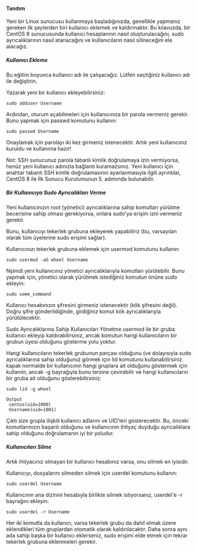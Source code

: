 #### Tanıtım
Yeni bir Linux sunucusu kullanmaya başladığınızda, genellikle yapmanız gereken ilk şeylerden biri kullanıcı eklemek ve kaldırmaktır. Bu kılavuzda, bir CentOS 8 sunucusunda kullanıcı hesaplarının nasıl oluşturulacağını, sudo ayrıcalıklarının nasıl atanacağını ve kullanıcıların nasıl silineceğini ele alacağız.


##### Kullanıcı Ekleme
Bu eğitim boyunca kullanıcı adı ile çalışacağız. Lütfen seçtiğiniz kullanıcı adı ile değiştirin.

Yazarak yeni bir kullanıcı ekleyebilirsiniz:
```
sudo adduser Username
```
Ardından, oturum açabilmeleri için kullanıcınıza bir parola vermeniz gerekir. Bunu yapmak için passwd komutunu kullanın:
```
sudo passwd Username
```
Onaylamak için parolayı iki kez girmeniz istenecektir. Artık yeni kullanıcınız kuruldu ve kullanıma hazır!

Not: SSH sunucunuz parola tabanlı kimlik doğrulamaya izin vermiyorsa, henüz yeni kullanıcı adınızla bağlantı kuramazsınız. Yeni kullanıcı için anahtar tabanlı SSH kimlik doğrulamasının ayarlanmasıyla ilgili ayrıntılar, CentOS 8 ile İlk Sunucu Kurulumunun 5. adımında bulunabilir.

##### Bir Kullanıcıya Sudo Ayrıcalıkları Verme
Yeni kullanıcınızın root (yönetici) ayrıcalıklarına sahip komutları yürütme becerisine sahip olması gerekiyorsa, onlara sudo'ya erişim izni vermeniz gerekir.

Bunu, kullanıcıyı tekerlek grubuna ekleyerek yapabiliriz (bu, varsayılan olarak tüm üyelerine sudo erişimi sağlar).

Kullanıcınızı tekerlek grubuna eklemek için usermod komutunu kullanın:
```
sudo usermod -aG wheel Username
```
Nşimdi yeni kullanıcınız yönetici ayrıcalıklarıyla komutları yürütebilir. Bunu yapmak için, yönetici olarak yürütmek istediğiniz komutun önüne sudo ekleyin:
```
sudo some_command
```
Kullanıcı hesabınızın şifresini girmeniz istenecektir (kök şifresini değil). Doğru şifre gönderildiğinde, girdiğiniz komut kök ayrıcalıklarıyla yürütülecektir.

Sudo Ayrıcalıklarına Sahip Kullanıcıları Yönetme
usermod ile bir gruba kullanıcı ekleyip kaldırabilirsiniz, ancak komutun hangi kullanıcıların bir grubun üyesi olduğunu gösterme yolu yoktur.

Hangi kullanıcıların tekerlek grubunun parçası olduğunu (ve dolayısıyla sudo ayrıcalıklarına sahip olduğunu) görmek için lid komutunu kullanabilirsiniz. kapak normalde bir kullanıcının hangi gruplara ait olduğunu göstermek için kullanılır, ancak -g bayrağıyla bunu tersine çevirebilir ve hangi kullanıcıların bir gruba ait olduğunu gösterebilirsiniz:
```
sudo lid -g wheel
```
```
Output
 centos(uid=1000)
 Username(uid=1001)
 ```
Çıktı size grupla ilişkili kullanıcı adlarını ve UID'leri gösterecektir. Bu, önceki komutlarınızın başarılı olduğunu ve kullanıcının ihtiyaç duyduğu ayrıcalıklara sahip olduğunu doğrulamanın iyi bir yoludur.

##### Kullanıcıları Silme

Artık ihtiyacınız olmayan bir kullanıcı hesabınız varsa, onu silmek en iyisidir.

Kullanıcıyı, dosyalarını silmeden silmek için userdel komutunu kullanın:
```
sudo userdel Username
```
Kullanıcının ana dizinini hesabıyla birlikte silmek istiyorsanız, userdel'e -r bayrağını ekleyin:
```
sudo userdel -r Username
```
Her iki komutla da kullanıcı, varsa tekerlek grubu da dahil olmak üzere eklendikleri tüm gruplardan otomatik olarak kaldırılacaktır. Daha sonra aynı ada sahip başka bir kullanıcı eklerseniz, sudo erişimi elde etmek için tekrar tekerlek grubuna eklenmeleri gerekir.